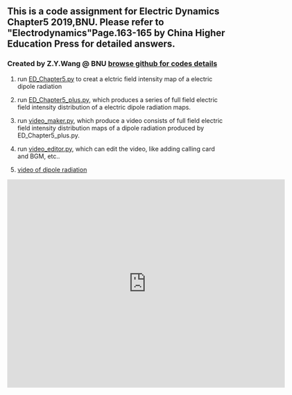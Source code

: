 ## This is a code assignment for Electric Dynamics Chapter5 2019,BNU. Please refer to "Electrodynamics"Page.163-165 by China Higher Education Press for detailed answers.

### Created by Z.Y.Wang @ BNU [browse github for codes details](https://github.com/Wang-ZhengYi/ED_Chapter5_code)

1. run [ED_Chapter5.py](ED_Chapter5.py) to creat a elctric field intensity map of a electric dipole radiation

2. run [ED_Chapter5_plus.py](ED_Chapter5_plus.py), which produces a series of full field electric field intensity  distribution of a electric dipole radiation maps.

3. run [video_maker.py](video_maker.py), which produce a video consists of full field electric field intensity distribution maps of a dipole radiation produced by ED_Chapter5_plus.py.

4. run [video_editor.py](video_editor.py), which can edit the video, like adding calling card and BGM, etc..
5. [video of dipole radiation](videos/finalVideo.mp4)
<iframe height=480 width=640 src="https://github.com/Wang-ZhengYi/ED_Chapter5_code/blob/master/videos/finalVideo.mp4" frameborder=0 allowfullscreen></iframe>
